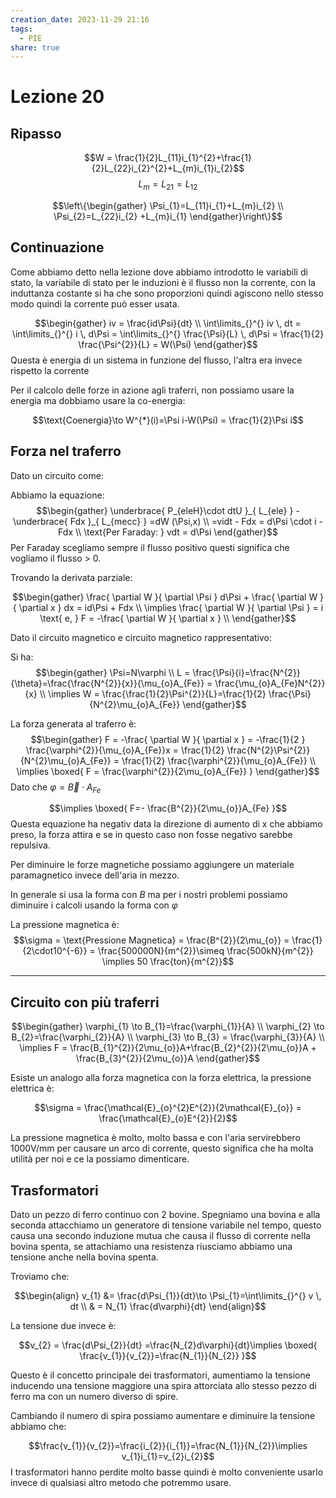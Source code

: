 ```yaml
---
creation_date: 2023-11-29 21:16
tags:
  - PIE
share: true
---
```

# Lezione 20

## Ripasso

<!Diagramma singola distanza>

$$W = \frac{1}{2}L_{11}i_{1}^{2}+\frac{1}{2}L_{22}i_{2}^{2}+L_{m}i_{1}i_{2}$$
$$L_{m}=L_{21}=L_{12}$$

$$\left\{\begin{gather}
\Psi_{1}=L_{11}i_{1}+L_{m}i_{2} \\
\Psi_{2}=L_{22}i_{2} +L_{m}i_{1}
\end{gather}\right\}$$
## Continuazione

Come abbiamo detto nella lezione dove abbiamo introdotto le variabili di stato, la variabile di stato per le induzioni è il flusso non la corrente, con la induttanza costante si ha che sono proporzioni quindi agiscono nello stesso modo quindi la corrente può esser usata.

$$\begin{gather}
iv = \frac{id\Psi}{dt} \\
\int\limits_{}^{} iv \, dt = \int\limits_{}^{} i \, d\Psi = \int\limits_{}^{} \frac{\Psi}{L} \, d\Psi  = \frac{1}{2} \frac{\Psi^{2}}{L} = W(\Psi)  
\end{gather}$$
Questa è energia di un sistema in funzione del flusso, l'altra era invece rispetto la corrente

Per il calcolo delle forze in azione agli traferri, non possiamo usare la energia ma dobbiamo usare la co-energia:

$$\text{Coenergia}\to W^{*}(i)=\Psi i-W(\Psi) = \frac{1}{2}\Psi i$$

<!Diagramma energia e coenergia>

## Forza nel traferro

Dato un circuito come:

<!Diagramma circuito per forza>

Abbiamo la equazione:
$$\begin{gather}
\underbrace{ P_{eleH}\cdot dtU }_{ L_{ele} } - \underbrace{ Fdx }_{ L_{mecc} } =dW (\Psi,x) \\
=vidt - Fdx = d\Psi \cdot i - Fdx \\
\text{Per Faraday: } vdt = d\Psi
\end{gather}$$
Per Faraday scegliamo sempre il flusso positivo questi significa che vogliamo il flusso > 0.

Trovando la derivata parziale:

$$\begin{gather}
\frac{ \partial W }{ \partial \Psi } d\Psi + \frac{ \partial W }{ \partial x } dx = id\Psi + Fdx  \\
\implies  \frac{ \partial W }{ \partial \Psi } = i  \text{ e, } F = -\frac{ \partial W }{ \partial x } \\
\end{gather}$$

Dato il circuito magnetico e circuito magnetico rappresentativo:

<!Diagramma circuito magnetico>

Si ha:
$$\begin{gather}
\Psi=N\varphi \\
L = \frac{\Psi}{i}=\frac{N^{2}}{\theta}=\frac{\frac{N^{2}}{x}}{\mu_{o}A_{Fe}} = \frac{\mu_{o}A_{Fe}N^{2}}{x} \\
\implies W = \frac{\frac{1}{2}\Psi^{2}}{L}=\frac{1}{2} \frac{\Psi}{N^{2}\mu_{o}A_{Fe}}
\end{gather}$$

La forza generata al traferro è:
$$\begin{gather}
F = -\frac{ \partial W }{ \partial x } = -\frac{1}{2 } \frac{\varphi^{2}}{\mu_{o}A_{Fe}}x = \frac{1}{2} \frac{N^{2}\Psi^{2}}{N^{2}\mu_{o}A_{Fe}} = \frac{1}{2} \frac{\varphi^{2}}{\mu_{o}A_{Fe}} \\
\implies \boxed{ F = \frac{\varphi^{2}}{2\mu_{o}A_{Fe}} }
\end{gather}$$
Dato che $\varphi = \vec{B}\cdot A_{Fe}$

$$\implies \boxed{ F=- \frac{B^{2}}{2\mu_{o}}A_{Fe} }$$
Questa equazione ha negativ data la direzione di aumento di x che abbiamo preso, la forza attira e se in questo caso non fosse negativo sarebbe repulsiva.

Per diminuire le forze magnetiche possiamo aggiungere un materiale paramagnetico invece dell'aria in mezzo.

In generale si usa la forma con $B$ ma per i nostri problemi possiamo diminuire i calcoli usando la forma con $\varphi$

La pressione magnetica è:
$$\sigma = \text{Pressione Magnetica} = \frac{B^{2}}{2\mu_{o}} = \frac{1}{2\cdot10^{-6}} = \frac{500000N}{m^{2}}\simeq \frac{500kN}{m^{2}} \implies 50 \frac{ton}{m^{2}}$$

---

## Circuito con più traferri
<!Diagramma circuiti con traferri>

$$\begin{gather}
\varphi_{1} \to B_{1}=\frac{\varphi_{1}}{A} \\
\varphi_{2} \to B_{2}=\frac{\varphi_{2}}{A} \\
\varphi_{3} \to B_{3} = \frac{\varphi_{3}}{A} \\
\implies  F = \frac{B_{1}^{2}}{2\mu_{o}}A+\frac{B_{2}^{2}}{2\mu_{o}}A + \frac{B_{3}^{2}}{2\mu_{o}}A
\end{gather}$$

Esiste un analogo alla forza magnetica con la forza elettrica, la pressione elettrica è:

$$\sigma = \frac{\mathcal{E}_{o}^{2}E^{2}}{2\mathcal{E}_{o}} = \frac{\mathcal{E}_{o}E^{2}}{2}$$
<!Diagramma condensatore>

La pressione magnetica è molto, molto bassa e con l'aria servirebbero 1000V/mm per causare un arco di corrente, questo significa che ha molta utilità per noi e ce la possiamo dimenticare.
## Trasformatori

<!Diagramma trasformatore>

Dato un pezzo di ferro continuo con 2 bovine. Spegniamo una bovina e alla seconda attacchiamo un generatore di tensione variabile nel tempo, questo causa una secondo induzione mutua che causa il flusso di corrente nella bovina spenta, se attachiamo una resistenza riusciamo abbiamo una tensione anche nella bovina spenta.

Troviamo che:

$$\begin{align}
v_{1} &= \frac{d\Psi_{1}}{dt}\to \Psi_{1}=\int\limits_{}^{} v \, dt \\
& = N_{1} \frac{d\varphi}{dt} 
\end{align}$$

La tensione due invece è:

$$v_{2} = \frac{d\Psi_{2}}{dt} =\frac{N_{2}d\varphi}{dt}\implies  \boxed{ \frac{v_{1}}{v_{2}}=\frac{N_{1}}{N_{2}} }$$

Questo è il concetto principale dei trasformatori, aumentiamo la tensione inducendo una tensione maggiore una spira attorciata allo stesso pezzo di ferro ma con un numero diverso di spire.

<!Diagramma trasformatore>

Cambiando il numero di spira possiamo aumentare e diminuire la tensione abbiamo che:

$$\frac{v_{1}}{v_{2}}=\frac{i_{2}}{i_{1}}=\frac{N_{1}}{N_{2}}\implies v_{1}i_{1}=v_{2}i_{2}$$
I trasformatori hanno perdite molto basse quindi è molto conveniente usarlo invece di qualsiasi altro metodo che potremmo usare.